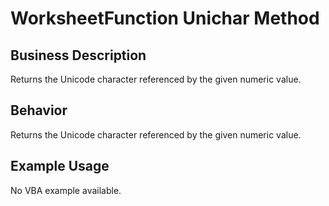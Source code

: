 # WorksheetFunction Unichar Method

## Business Description
Returns the Unicode character referenced by the given numeric value.

## Behavior
Returns the Unicode character referenced by the given numeric value.

## Example Usage
No VBA example available.
